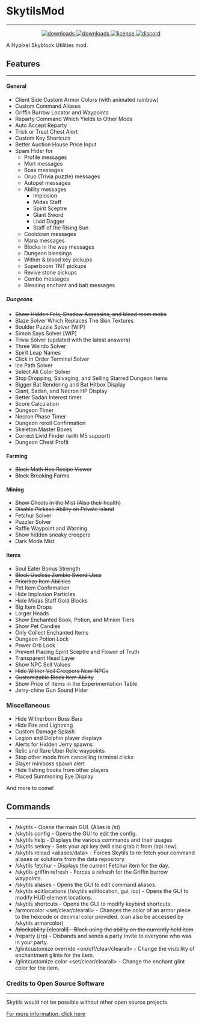 # SkytilsMod
***
<p align="center">
  <a href="https://github.com/Skytils/SkytilsMod/releases" target="_blank">
    <img alt="downloads" src="https://img.shields.io/github/v/release/Skytils/SkytilsMod?color=4166f5&style=flat-square" />
  </a>
  <a href="https://github.com/Skytils/SkytilsMod/releases" target="_blank">
    <img alt="downloads" src="https://img.shields.io/github/downloads/Skytils/SkytilsMod/total?color=4166f5&style=flat-square" />
  </a>
  <a href="https://github.com/Skytils/SkytilsMod/blob/main/LICENSE" target="_blank">
    <img alt="license" src="https://img.shields.io/github/license/Skytils/SkytilsMod?color=4166f5&style=flat-square" />
  </a>
  <a href="https://discord.gg/skytils" target="_blank">
    <img alt="discord" src="https://img.shields.io/discord/807302538558308352?color=4166f5&label=discord&style=flat-square" />
  </a>
</p>
A Hypixel Skyblock Utilities mod.


## Features
***
#### General
 - Client Side Custom Armor Colors (with animated rainbow)
 - Custom Command Aliases
 - Griffin Burrow Locator and Waypoints
 - Reparty Command Which Yields to Other Mods
 - Auto Accept Reparty
 - Trick or Treat Chest Alert
 - Custom Key Shortcuts
 - Better Auction House Price Input
 - Spam Hider for
     - Profile messages
     - Mort messages
     - Boss messages
     - Oruo (Trivia puzzle) messages
     - Autopet messages
     - Ability messages
          - Implosion
          - Midas Staff
          - Spirit Sceptre
          - Giant Sword
          - Livid Dagger
          - Staff of the Rising Sun
     - Cooldown messages
     - Mana messages
     - Blocks in the way messages
     - Dungeon blessings
     - Wither & blood key pickups
     - Superboom TNT pickups
     - Revive stone pickups
     - Combo messages
     - Blessing enchant and bait messages
##### Dungeons
 - ~~Show Hidden Fels, Shadow Assassins, and blood room mobs~~
 - Blaze Solver Which Replaces The Skin Textures
 - Boulder Puzzle Solver [WIP]
 - Simon Says Solver [WIP]
 - Trivia Solver (updated with the latest answers)
 - Three Weirdo Solver
 - Spirit Leap Names
 - Click in Order Terminal Solver
 - Ice Path Solver
 - Select All Color Solver
 - Stop Dropping, Salvaging, and Selling Starred Dungeon Items
 - Bigger Bat Rendering and Bat Hitbox Display
 - Giant, Sadan, and Necron HP Display
 - Better Sadan Interest timer
 - Score Calculation
 - Dungeon Timer
 - Necron Phase Timer
 - Dungeon reroll Confirmation
 - Skeleton Master Boxes
 - Correct Livid Finder (with M5 support)
 - Dungeon Chest Profit
#### Farming
 - ~~Block Math Hoe Recipe Viewer~~
 - ~~Block Breaking Farms~~
#### Mining 
 - ~~Show Ghosts in the Mist (Also their health)~~
 - ~~Disable Pickaxe Ability on Private Island~~
 - Fetchur Solver
 - Puzzler Solver
 - Raffle Waypoint and Warning
 - Show hidden sneaky creepers
 - Dark Mode Mist
#### Items
 - Soul Eater Bonus Strength
 - ~~Block Useless Zombie Sword Uses~~
 - ~~Prioritize Item Abilities~~
 - Pet Item Confirmation
 - Hide Implosion Particles
 - Hide Midas Staff Gold Blocks
 - Big Item Drops
 - Larger Heads
 - Show Enchanted Book, Potion, and Minion Tiers
 - Show Pet Candies
 - Only Collect Enchanted Items
 - Dungeon Potion Lock
 - Power Orb Lock
 - Prevent Placing Spirit Sceptre and Flower of Truth
 - Transparent Head Layer
 - Show NPC Sell Values
 - ~~Hide Wither Veil Creepers Near NPCs~~
 - ~~Customizable Block Item Ability~~
 - Show Price of Items in the Experimentation Table
 - Jerry-chine Gun Sound Hider
### Miscellaneous
 - Hide Witherborn Boss Bars
 - Hide Fire and Lightning
 - Custom Damage Splash
 - Legion and Dolphin player displays
 - Alerts for Hidden Jerry spawns
 - Relic and Rare Uber Relic waypoints
 - Stop other mods from cancelling terminal clicks
 - Slayer miniboss spawn alert
 - Hide fishing hooks from other players
 - Placed Summoning Eye Display


And more to come!

## Commands
***
- /skytils - Opens the main GUI. (Alias is /st)
- /skytils config - Opens the GUI to edit the config.
- /skytils help - Displays the various commands and their usages
- /skytils setkey <apikey> - Sets your api key (will also grab it from /api new).
- /skytils reload <aliases/data> - Forces Skytils to re-fetch your command aliases or solutions from the data repository.
- /skytils fetchur - Displays the current Fetchur item for the day.
- /skytils griffin refresh - Forces a refresh for the Griffin burrow waypoints.
- /skytils aliases - Opens the GUI to edit command aliases.
- /skytils editlocations (/skytils editlocation, gui, loc) - Opens the GUI to modify HUD element locations.
- /skytils shortcuts - Opens the GUI to modify keybind shortcuts.
- /armorcolor <set/clear/clearall> - Changes the color of an armor piece to the hexcode or decimal color provided. (can also be accessed by /skytils armorcolor)
- ~~/blockability [clearall] - Block using the ability on the currently held item~~
- /reparty (/rp) - Disbands and sends a party invite to everyone who was in your party.
- /glintcustomize override <on/off/clear/clearall> - Change the visibility of enchantment glints for the item.
- /glintcustomize color <set/clear/clearall> - Change the enchant glint color for the item.


### Credits to Open Source Software
***
Skytils would not be possible without other open source projects.

[For more information, click here](https://github.com/Skytils/SkytilsMod/blob/main/OPEN_SOURCE_SOFTWARE.md)